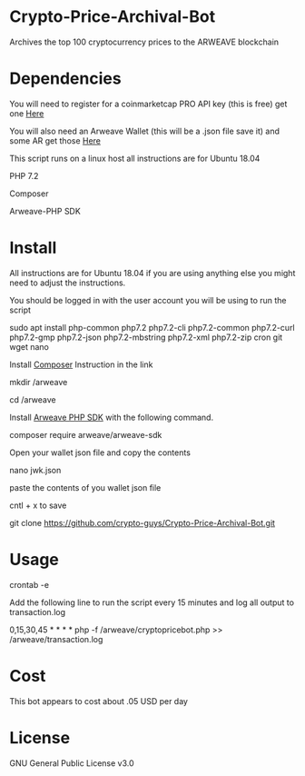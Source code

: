 # Crypto-Price-Archival-Bot
Archives the top 100 cryptocurrency prices to the ARWEAVE blockchain

# Dependencies
You will need to register for a coinmarketcap PRO API key (this is free) get one [Here](https://pro.coinmarketcap.com/)

You will also need an Arweave Wallet (this will be a .json file save it) and some AR get those [Here](https://tokens.arweave.org/)

This script runs on a linux host all instructions are for Ubuntu 18.04

PHP 7.2

Composer 

Arweave-PHP SDK

# Install

All instructions are for Ubuntu 18.04 if you are using anything else you might need to adjust the instructions.

You should be logged in with the user account you will be using to run the script

sudo apt install php-common php7.2 php7.2-cli php7.2-common php7.2-curl php7.2-gmp php7.2-json php7.2-mbstring php7.2-xml php7.2-zip cron git wget nano

Install [Composer](https://github.com/composer/composer) Instruction in the link

mkdir /arweave

cd /arweave

Install [Arweave PHP SDK](https://github.com/ArweaveTeam/arweave-php) with the following command.

composer require arweave/arweave-sdk

Open your wallet json file and copy the contents

nano jwk.json

paste the contents of you wallet json file

cntl + x to save

git clone https://github.com/crypto-guys/Crypto-Price-Archival-Bot.git


# Usage
crontab -e

Add the following line to run the script every 15 minutes and log all output to transaction.log

0,15,30,45 * * * * php -f /arweave/cryptopricebot.php >> /arweave/transaction.log


# Cost
This bot appears to cost about .05 USD per day

# License
GNU General Public License v3.0
